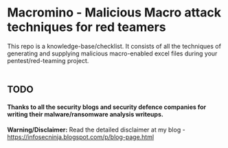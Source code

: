 # Macromino - Malicious Macro attack techniques for red teamers
This repo is a knowledge-base/checklist. It consists of all the techniques of generating and supplying malicious macro-enabled excel files during your pentest/red-teaming project.<br/><br/>
    
**TODO**
- 
#### Thanks to all the security blogs and security defence companies for writing their malware/ransomware analysis writeups.

**Warning/Disclaimer:** Read the detailed disclaimer at my blog - https://infosecninja.blogspot.com/p/blog-page.html
